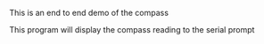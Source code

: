 This is an end to end demo of the compass

This program will display the compass reading to the serial prompt
